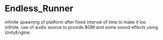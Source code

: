 # Endless_Runner
infinite spawning of platform after fixed interval of time to make it loo infinite.
use of audio source to provide BGM and some sound effects using UnityEngine.
